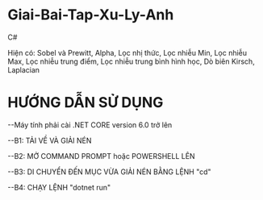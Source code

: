 # Giai-Bai-Tap-Xu-Ly-Anh
C#

Hiện có: Sobel và Prewitt, Alpha, Lọc nhị thức, Lọc nhiễu Min, Lọc nhiễu Max, Lọc nhiễu trung điểm, Lọc nhiễu trung bình hình học, Dò biên Kirsch, Laplacian
# HƯỚNG DẪN SỬ DỤNG
--Máy tính phải cài .NET CORE version 6.0 trở lên 

--B1: TẢI VỀ VÀ GIẢI NÉN

--B2: MỞ COMMAND PROMPT hoặc POWERSHELL LÊN

--B3: DI CHUYỂN ĐẾN MỤC VỪA GIẢI NÉN BẰNG LỆNH "cd"

--B4: CHẠY LỆNH "dotnet run" 